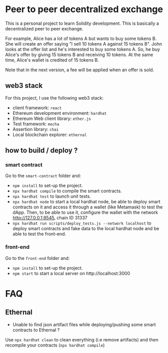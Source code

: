 # Peer to peer decentralized exchange

This is a personal project to learn Solidity development.
This is basically a decentralized peer to peer exchange. 

For example, Alice has a lot of tokens A but wants to buy some tokens B.
She will create an offer saying "I sell 10 tokens A against 15 tokens B".
John looks at the offer list and he's interested to buy some tokens A.
So, he buy Alice's offer by giving 15 tokens B and receiving 10 tokens.
At the same time, Alice's wallet is credited of 15 tokens B.

Note that in the next version, a fee will be applied when an offer is sold.

## web3 stack

For this project, I use the following web3 stack:
* client framework: `react`
* Ethereum development environment: `hardhat`
* Ethereum Web client library:  `ether.js`
* Test framework: `mocha`
* Assertion library: `chai`
* Local blockchain explorer: `ethernal` 

## how to build / deploy ?

### smart contract

Go to the `smart-contract` folder and:
* `npm install` to set-up the project.
* `npx hardhat compile` to compile the smart contracts.
* `npx hardhat test` to launch unit tests.
* `npx hardhat node` to start a local hardhat node, be able to deploy smart contracts on it and access it 
  through a wallet (like Metamask) to test the dApp. 
  Then, to be able to use it, configure the wallet with the network http://127.0.0.1:8545, chain ID 31337
* `npx hardhat run scripts/deploy_tests.js --network localhost` to deploy smart contracts and fake data to the
  local hardhat node and be able to test the front-end.

### front-end

Go to the `front-end` folder and:
* `npm install` to set-up the project.
* `npm start` to start a local server on http://localhost:3000

# FAQ
 
## Ethernal

* Unable to find json artifact files while deploying/pushing some smart contracts to Ethernal ?

Use `npx hardhat clean` to clean everything (i.e remove artifacts) and then recompile your contracts (`npx hardhat compile`)
